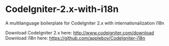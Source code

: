 CodeIgniter-2.x-with-i18n
=========================

A multilanguage boilerplate for CodeIgniter 2.x with internationalization i18n

Download CodeIgniter 2.x here:
http://www.codeigniter.com/download
Download i18n here:
https://github.com/appleboy/CodeIgniter-i18n
